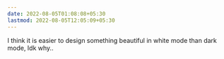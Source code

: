 ```yaml
---
date: 2022-08-05T01:08:08+05:30
lastmod: 2022-08-05T12:05:09+05:30
---
```


I think it is easier to design something beautiful in white mode than dark mode, Idk why..
